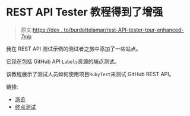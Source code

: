 # REST API Tester 教程得到了增强

> 原文:[https://dev . to/burdettelamar/rest-API-tester-tour-enhanced-7mb](https://dev.to/burdettelamar/rest-api-tester-tour-enhanced-7mb)

我在 REST API 测试示例的测试者之旅中添加了一些站点。

它现在包括 GitHub API `Labels`资源的端点测试。

该教程展示了测试人员如何使用项目`RubyTest`来测试 GitHub REST API。

链接:

*   [游览](https://github.com/BurdetteLamar/RubyTest/blob/master/examples/github_api/TesterTour.md#tester-tour)
*   [终点测试](https://github.com/BurdetteLamar/RubyTest/blob/master/examples/github_api/tester_tour/md_files/EndpointTests.md/#endpoint-tests)